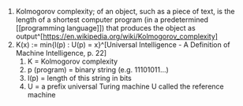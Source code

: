 1. Kolmogorov complexity; of an object, such as a piece of text, is the length of a shortest computer program (in a predetermined [[programming language]]) that produces the object as output^[https://en.wikipedia.org/wiki/Kolmogorov_complexity]
2. K(x) := min{l(p) : U(p) = x}^[Universal Intelligence - A Definition of Machine Intelligence, p. 22]
	1. K = Kolmogorov complexity
	2. p (program) = binary string (e.g. 11101011...)
	3. l(p) = length of this string in bits
	4. U = a prefix universal Turing machine U called the reference machine